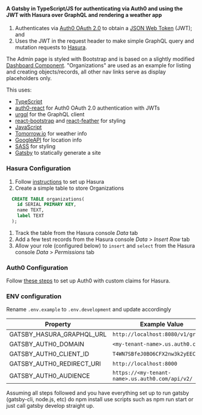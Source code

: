 
#### A Gatsby in TypeScript/JS for authenticating via Auth0 and using the JWT with Hasura over GraphQL and rendering a weather app


1. Authenticates via [Auth0 OAuth 2.0](https://auth0.com/docs/api/authentication) to obtain a [JSON Web Token](https://auth0.com/docs/secure/tokens/json-web-tokens) (JWT); and
2. Uses the JWT in the request header to make simple GraphQL query and mutation requests to [Hasura](https://hasura.io/).

The Admin page is styled with Bootstrap and is based on a slightly modified [Dashboard Component](https://getbootstrap.com/docs/5.2/examples/). "Organizations" are used as an example for listing and creating objects/records, all other nav links serve as display placeholders only.

This uses:

- [TypeScript](https://www.gatsbyjs.com/docs/how-to/custom-configuration/typescript/)
- [auth0-react](https://github.com/auth0/auth0-react) for Auth0 OAuth 2.0 authentication with JWTs
- [urgql](https://github.com/FormidableLabs/urql) for the GraphQL client
- [react-bootstrap](https://github.com/react-bootstrap/react-bootstrap) and [react-feather](https://github.com/feathericons/react-feather) for styling
- [JavaScript](https://www.javascript.com/)
- [Tomorrow.io](https://www.tomorrow.io/) for weather info
- [GoogleAPI](https://developers.google.com/apis-explorer) for location info
- [SASS](https://sass-lang.com/guide) for styling
- [Gatsby](https://www.gatsbyjs.com/) to statically generate a site

### Hasura Configuration

1. Follow [instructions](https://hasura.io/docs/latest/graphql/core/getting-started/index/) to set up Hasura
2. Create a simple table to store Organizations

```sql
  CREATE TABLE organizations(
    id SERIAL PRIMARY KEY,
    name TEXT,
    label TEXT
  );
```

1. Track the table from the Hasura console *Data* tab
2. Add a few test records from the Hasura console *Data* > *Insert Row* tab
3. Allow your role (configured below) to `insert` and `select` from the Hasura console *Data* > *Permissions* tab

### Auth0 Configuration

Follow [these steps](https://hasura.io/docs/latest/graphql/core/guides/integrations/auth0-jwt/) to set up Auth0 with custom claims for Hasura.

### ENV configuration

Rename `.env.example` to `.env.development` and update accordingly

| Property                  | Example Value                                   |
| ------------------------- | ----------------------------------------------- |
| GATSBY_HASURA_GRAPHQL_URL | `http://localhost:8080/v1/graphql`         |
| GATSBY_AUTH0_DOMAIN       | `<my-tenant-name>.us.auth0.com`                 |
| GATSBY_AUTH0_CLIENT_ID    | `T4WN7SBfeJ0BO6CFX2nw3k2yEECHOVMe`              |
| GATSBY_AUTH0_REDIRECT_URI | `http://localhost:8000`                         |
| GATSBY_AUTH0_AUDIENCE     | `https://<my-tenant-name>.us.auth0.com/api/v2/` |

Assuming all steps followed and you have everything set up to run gatsby (gatsby-cli, node.js, etc)
do npm install
use scripts such as npm run start
or just call gatsby develop straight up.